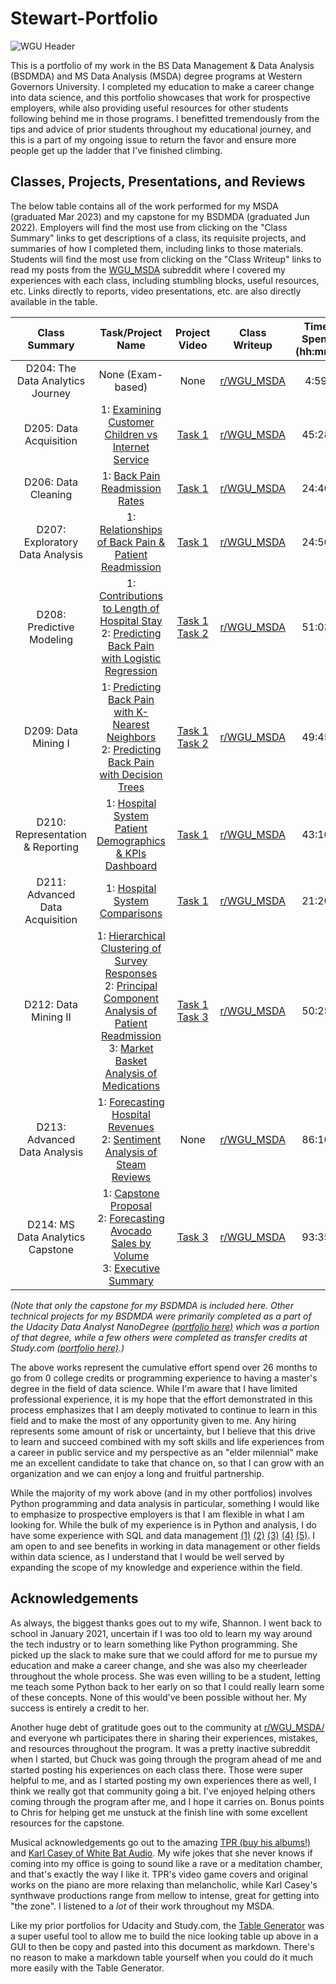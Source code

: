 # Stewart-Portfolio

![WGU Header](./images/wguheader.png)

This is a portfolio of my work in the BS Data Management & Data Analysis (BSDMDA) and MS Data Analysis (MSDA) degree programs at Western Governors University. I completed my education to make a career change into data science, and this portfolio showcases that work for prospective employers, while also providing useful resources for other students following behind me in those programs. I benefitted tremendously from the tips and advice of prior students throughout my educational journey, and this is a part of my ongoing issue to return the favor and ensure more people get up the ladder that I've finished climbing. 

## Classes, Projects, Presentations, and Reviews

The below table contains all of the work performed for my MSDA (graduated Mar 2023) and my capstone for my BSDMDA (graduated Jun 2022). Employers will find the most use from clicking on the "Class Summary" links to get descriptions of a class, its requisite projects, and summaries of how I completed them, including links to those materials. Students will find the most use from clicking on the "Class Writeup" links to read my posts from the [WGU_MSDA](https://www.reddit.com/r/WGU_MSDA/) subreddit where I covered my experiences with each class, including stumbling blocks, useful resources, etc. Links directly to reports, video presentations, etc. are also directly available in the table.

|                                                        Class Summary                                                        |                                                                                                          Task/Project Name                                                                                                         |                                                                                            Project Video                                                                                           |                                               Class Writeup                                               | Time Spent<br>(hh:mm) | Date Completed |
|:---------------------------------------------------------------------------------------------------------------------------:|:----------------------------------------------------------------------------------------------------------------------------------------------------------------------------------------------------------------------------------:|:--------------------------------------------------------------------------------------------------------------------------------------------------------------------------------------------------:|:---------------------------------------------------------------------------------------------------------:|:---------------------:|:--------------:|
| D204: The Data Analytics Journey                                                                      |                                                                                                          None (Exam-based)                                                                                                         |                                                                                                None                                                                                                | [r/WGU_MSDA](https://www.reddit.com/r/WGU_MSDA/comments/xvoohh/complete_d204_the_data_analytics_journey/) |          4:59         |   3 Oct 2022   |
| D205: Data Acquisition                                                                              |                                                                             1: [Examining Customer Children vs Internet Service](./D205/d205task1.pdf)                                                                             |                                                   [Task 1](https://drive.google.com/file/d/19yLRrzJ96i_NpWQlTsuzKMgYfthdIJ9Z/view?usp=share_link)                                                  |      [r/WGU_MSDA](https://www.reddit.com/r/WGU_MSDA/comments/y97ndg/complete_d205_data_acquisition/)      |         45:28         |   13 Oct 2022  |
| D206: Data Cleaning                                                                                    |                                                                                      1: [Back Pain Readmission Rates](./D206/d206task1.ipynb)                                                                                      |                                                   [Task 1](https://drive.google.com/file/d/1LEsS1d82NkSTJUP_qRShmETwvh7hPWU_/view?usp=share_link)                                                  |        [r/WGU_MSDA](https://www.reddit.com/r/WGU_MSDA/comments/yck899/complete_d206_data_cleaning/)       |         24:40         |   19 Oct 2022  |
| D207: Exploratory Data Analysis                                                                       |                                                                            1: [Relationships of Back Pain & Patient Readmission](./D207/d207task1.ipynb)                                                                           |                                                   [Task 1](https://drive.google.com/file/d/19EeTuEbvrGgWH0xJl8LSu_j8HXFRjSYr/view?usp=share_link)                                                  |  [r/WGU_MSDA](https://www.reddit.com/r/WGU_MSDA/comments/yp36gt/complete_d207_exploratory_data_analysis/) |         24:50         |   7 Nov 2022   |
| D208: Predictive Modeling                                                                             |                                         1: [Contributions to Length of Hospital Stay](./D208/d208task1.ipynb)<br>2: [Predicting Back Pain with Logistic Regression](./D208/d208task2.ipynb)                                        | [Task 1](https://drive.google.com/file/d/1gsfc66L3t1ds3HgeB9ly59NnW9qAWu61/view?usp=share_link)<br>[Task 2](https://drive.google.com/file/d/1irwiEji4WLST3fN5wpbWPoPBdnFWuXZ4/view?usp=share_link) |     [r/WGU_MSDA](https://www.reddit.com/r/WGU_MSDA/comments/zddfxb/complete_d208_predictive_modeling/)    |         51:03         |   28 Nov 2022  |
| D209: Data Mining I                                                                                    |                                         1: [Predicting Back Pain with K-Nearest Neighbors](./D209/d209task1.ipynb)<br>2: [Predicting Back Pain with Decision Trees](./D209/d209task2.ipynb)                                        | [Task 1](https://drive.google.com/file/d/1kupWMxyiWuqhsIdhV2qZPVp5PGc7VplI/view?usp=share_link)<br>[Task 2](https://drive.google.com/file/d/1tdQWaZTwdBADMxNQ4bBWAy7TDC1qv8Sd/view?usp=share_link) |        [r/WGU_MSDA](https://www.reddit.com/r/WGU_MSDA/comments/zk5ho2/complete_d209_data_mining_i/)       |         49:45         |   12 Dec 2022  |
| D210: Representation & Reporting                                                                       |                              1: [Hospital System Patient Demographics & KPIs](./D210/d210task1.ipynb)<br>[Dashboard](https://public.tableau.com/app/profile/william.townsend5052/viz/shared/P4D66FQQH)                             |                                                   [Task 1](https://drive.google.com/file/d/1Boqzrm1UxOhgwlKbFrhTuGCMPr4r2zoa/view?usp=share_link)                                                  |  [r/WGU_MSDA](https://www.reddit.com/r/WGU_MSDA/comments/10jk6dp/complete_d210_representation_reporting/) |         43:10         |   22 Dec 2022  |
| D211: Advanced Data Acquisition                                                                        |                                                                                       1: [Hospital System Comparisons](./D211/d211task1.pdf)                                                                                       |                                                   [Task 1](https://drive.google.com/file/d/1DazzDQXS-BamuOuWMPFuoPhtfYIlnR70/view?usp=share_link)                                                  | [r/WGU_MSDA](https://www.reddit.com/r/WGU_MSDA/comments/10jm9kv/complete_d211_advanced_data_acquisition/) |         21:20         |   23 Jan 2023  |
| D212: Data Mining II                                                                                   | 1: [Hierarchical Clustering of Survey Responses](./D212/d212task3.ipynb)<br>2: [Principal Component Analysis of Patient Readmission](./D212/d212task3.ipynb)<br>3: [Market Basket Analysis of Medications](./D212/d212task3.ipynb) | [Task 1](https://drive.google.com/file/d/1Peq0hjFb65x4jyvxtBItzeQJ4IT0xYWU/view?usp=share_link)<br>[Task 3](https://drive.google.com/file/d/1-_n-VdGwriJwXF40Ytu9gYONlZryKLzp/view?usp=share_link) |       [r/WGU_MSDA](https://www.reddit.com/r/WGU_MSDA/comments/10jp4er/complete_d212_data_mining_ii/)      |         50:25         |   23 Jan 2023  |
| D213: Advanced Data Analysis                                                                           |                                                   1: [Forecasting Hospital Revenues](./D213/d213task1.ipynb)<br>2: [Sentiment Analysis of Steam Reviews](./D213/d213task2.ipynb)                                                   |                                                                                                None                                                                                                |  [r/WGU_MSDA](https://www.reddit.com/r/WGU_MSDA/comments/117pakj/complete_d213_advanced_data_analytics/)  |         86:10         |   20 Feb 2023  |
| D214: MS Data Analytics Capstone                                                                      |                                  1: [Capstone Proposal](./D214/d214task1.pdf)<br>2: [Forecasting Avocado Sales by Volume](./D214/d214task2.ipynb)<br>3: [Executive Summary](./D214/d214task3.pdf)                                  |                                                   [Task 3](https://drive.google.com/file/d/1mXes0hSLamDup7qHxHqF9Ep_aVQAqx9j/view?usp=share_link)                                                  |       [r/WGU_MSDA](https://www.reddit.com/r/WGU_MSDA/comments/11sjtm7/complete_d214_msda_capstone/)       |         93:35         |   14 Mar 2023  |

*(Note that only the capstone for my BSDMDA is included here. Other technical projects for my BSDMDA were primarily completed as a part of the Udacity Data Analyst NanoDegree [(portfolio here)](https://github.com/WJTownsend/udacity-portfolio) which was a portion of that degree, while a few others were completed as transfer credits at Study.com [(portfolio here)](https://github.com/WJTownsend/StudyDotCom-Portfolio).)* 

The above works represent the cumulative effort spend over 26 months to go from 0 college credits or programming experience to having a master's degree in the field of data science. While I'm aware that I have limited professional experience, it is my hope that the effort demonstrated in this process emphasizes that I am deeply motivated to continue to learn in this field and to make the most of any opportunity given to me. Any hiring represents some amount of risk or uncertainty, but I believe that this drive to learn and succeed combined with my soft skills and life experiences from a career in public service and my perspective as an "elder milennial" make me an excellent candidate to take that chance on, so that I can grow with an organization and we can enjoy a long and fruitful partnership. 

While the majority of my work above (and in my other portfolios) involves Python programming and data analysis in particular, something I would like to emphasize to prospective employers is that I am flexible in what I am looking for. While the bulk of my experience is in Python and analysis, I do have some experience with SQL and data management [(1)](https://github.com/WJTownsend/udacity-portfolio/blob/main/class02/20210708SQLProjectQueries.md) [(2)](https://github.com/WJTownsend/StudyDotCom-Portfolio/blob/main/CS204/CS204Project.txt) [(3)](https://github.com/WJTownsend/StudyDotCom-Portfolio/blob/main/CS303/CS303Project.pdf) [(4)](./D205/d205task1.pdf) [(5)](./D211/d211task1.pdf). I am open to and see benefits in working in data management or other fields within data science, as I understand that I would be well served by expanding the scope of my knowledge and experience within the field.

## Acknowledgements

As always, the biggest thanks goes out to my wife, Shannon. I went back to school in January 2021, uncertain if I was too old to learn my way around the tech industry or to learn something like Python programming. She picked up the slack to make sure that we could afford for me to pursue my education and make a career change, and she was also my cheerleader throughout the whole process. She was even willing to be a student, letting me teach some Python back to her early on so that I could really learn some of these concepts. None of this would've been possible without her. My success is entirely a credit to her. 

Another huge debt of gratitude goes out to the community at [r/WGU_MSDA/](https://www.reddit.com/r/WGU_MSDA/) and everyone wh participates there in sharing their experiences, mistakes, and resources throughout the program. It was a pretty inactive subreddit when I started, but Chuck was going through the program ahead of me and started posting his experiences on each class there. Those were super helpful to me, and as I started posting my own experiences there as well, I think we really got that community going a bit. I've enjoyed helping others coming through the program after me, and I hope it carries on. Bonus points to Chris for helping get me unstuck at the finish line with some excellent resources for the capstone. 

Musical acknowledgements go out to the amazing [TPR (buy his albums!)](https://tprpiano.com/) and [Karl Casey of White Bat Audio](https://www.youtube.com/c/whitebataudio). My wife jokes that she never knows if coming into my office is going to sound like a rave or a meditation chamber, and that's exactly the way I like it. TPR's video game covers and original works on the piano are more relaxing than melancholic, while Karl Casey's synthwave productions range from mellow to intense, great for getting into "the zone". I listened to a *lot* of their work throughout my MSDA. 

Like my prior portfolios for Udacity and Study.com, the [Table Generator](https://www.tablesgenerator.com/markdown_tables#) was a super useful tool to allow me to build the nice looking table up above in a GUI to then be copy and pasted into this document as markdown. There's no reason to make a markdown table yourself when you could do it much more easily with the Table Generator. 
